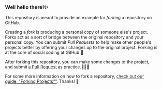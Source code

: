 ### Well hello there!✨

This repository is meant to provide an example for *forking* a repository on GitHub.

Creating a *fork* is producing a personal copy of someone else's project. Forks act as a sort of bridge between the original repository and your personal copy. You can submit *Pull Requests* to help make other people's projects better by offering your changes up to the original project. Forking is at the core of social coding at GitHub.🌾

After forking this repository, you can make some changes to the project, and submit [a Pull Request](https://github.com/octocat/Spoon-Knife/pulls) as practice.🌈🌈🌈

For some more information on how to fork a repository, [check out our guide, "Forking Projects""](http://guides.github.com/overviews/forking/). Thanks! :sparkling_heart:
